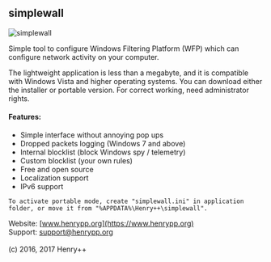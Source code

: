 ## simplewall

![simplewall](https://www.henrypp.org/images/simplewall.png)

Simple tool to configure Windows Filtering Platform (WFP) which can configure network activity on your computer.

The lightweight application is less than a megabyte, and it is compatible with Windows Vista and higher operating systems.
You can download either the installer or portable version. For correct working, need administrator rights.

#### Features:
- Simple interface without annoying pop ups
- Dropped packets logging (Windows 7 and above)
- Internal blocklist (block Windows spy / telemetry)
- Custom blocklist (your own rules)
- Free and open source
- Localization support
- IPv6 support

```
To activate portable mode, create "simplewall.ini" in application folder, or move it from "%APPDATA%\Henry++\simplewall".
```

Website: [www.henrypp.org](https://www.henrypp.org)<br />
Support: support@henrypp.org<br />
<br />
(c) 2016, 2017 Henry++

